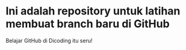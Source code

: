 # Ini adalah repository untuk latihan membuat branch baru di GitHub
Belajar GitHub di Dicoding itu seru!

